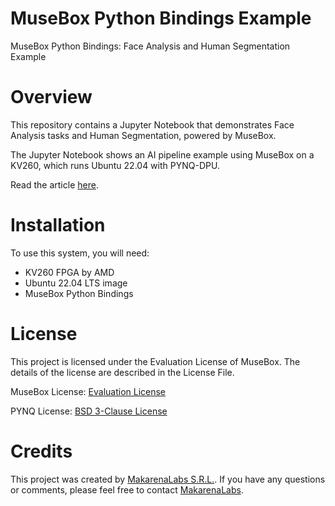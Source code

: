 # MuseBox Python Bindings Example
MuseBox Python Bindings: Face Analysis and Human Segmentation Example

# Overview
This repository contains a Jupyter Notebook that demonstrates Face Analysis tasks and Human Segmentation, powered by MuseBox.

The Jupyter Notebook shows an AI pipeline example using MuseBox on a KV260, which runs Ubuntu 22.04 with PYNQ-DPU. 

Read the article [here](https://www.makarenalabs.com/musebox-how-to-create-your-ai-pipeline-in-fpga).

# Installation
To use this system, you will need:

- KV260 FPGA by AMD
- Ubuntu 22.04 LTS image
- MuseBox Python Bindings

# License
This project is licensed under the Evaluation License of MuseBox. The details of the license are described in the License File.

MuseBox License: [Evaluation License](https://musebox.it/software-evaluation-license-agreement/)

PYNQ License: [BSD 3-Clause License](https://github.com/Xilinx/PYNQ/blob/master/LICENSE)

# Credits
This project was created by [MakarenaLabs S.R.L.](https://www.makarenalabs.com/). If you have any questions or comments, please feel free to contact [MakarenaLabs](mailto:staff@makarenalabs.com).
